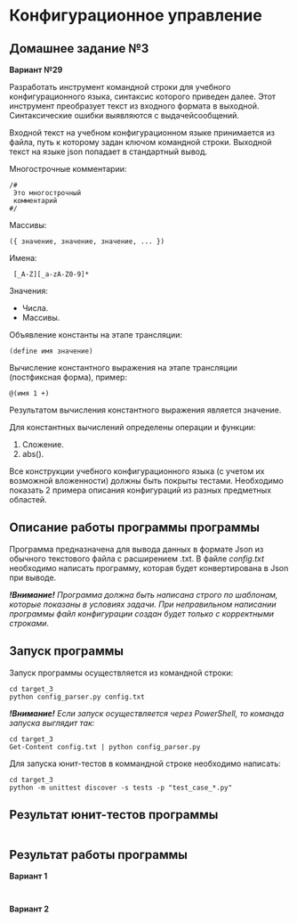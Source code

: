 # Конфигурационное управление

## Домашнее задание №3

**Вариант №29**

Разработать инструмент командной строки для учебного конфигурационного языка, синтаксис которого приведен далее. Этот инструмент преобразует текст из входного формата в выходной. Синтаксические ошибки выявляются с выдачейсообщений.

Входной текст на учебном конфигурационном языке принимается из файла, путь к которому задан ключом командной строки. Выходной текст на языке json попадает в стандартный вывод.

Многострочные комментарии:
```
/#
 Это многострочный
 комментарий
#/
```

Массивы:
```
({ значение, значение, значение, ... })
```

Имена:
```
 [_A-Z][_a-zA-Z0-9]*
```

Значения:

* Числа.
* Массивы.

Объявление константы на этапе трансляции:
```
(define имя значение)
```
Вычисление константного выражения на этапе трансляции (постфиксная форма), пример:
```
@(имя 1 +)
```
Результатом вычисления константного выражения является значение.

Для константных вычислений определены операции и функции:

1. Сложение.
2. abs().

Все конструкции учебного конфигурационного языка (с учетом их возможной вложенности) должны быть покрыты тестами. Необходимо показать 2 примера описания конфигураций из разных предметных областей.

## Описание работы программы программы

Программа предназначена для вывода данных в формате Json из обычного текстового файла с расширением .txt. В файле *config.txt* необходимо написать программу, которая будет конвертирована в Json при выводе. 

***!Внимание!** Программа должна быть написана строго по шаблонам, которые показаны в условиях задачи. При неправильном написании программы файл конфигурации создан будет только с корректными строками*.

## Запуск программы

Запуск программы осуществляется из командной строки:
```
cd target_3
python config_parser.py config.txt
```
***!Внимание!** Если запуск осуществляется через PowerShell, то команда запуска выглядит так:*
```
cd target_3
Get-Content config.txt | python config_parser.py 
```

Для запуска юнит-тестов в коммандной строке необходимо написать:
```
cd target_3
python -m unittest discover -s tests -p "test_case_*.py"
```

## Результат юнит-тестов программы

![]()

## Результат работы программы

**Вариант 1**

![]()

![]()

**Вариант 2**

![]()

![]()

